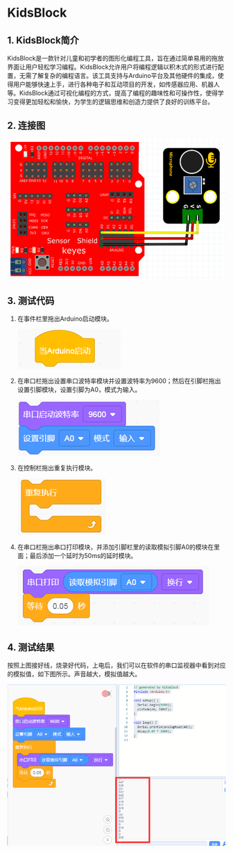 # KidsBlock


## 1. KidsBlock简介  

KidsBlock是一款针对儿童和初学者的图形化编程工具，旨在通过简单易用的拖放界面让用户轻松学习编程。KidsBlock允许用户将编程逻辑以积木式的形式进行配置，无需了解复杂的编程语言。该工具支持与Arduino平台及其他硬件的集成，使得用户能够快速上手，进行各种电子和互动项目的开发，如传感器应用、机器人等。KidsBlock通过可视化编程的方式，提高了编程的趣味性和可操作性，使得学习变得更加轻松和愉快，为学生的逻辑思维和创造力提供了良好的训练平台。  

## 2. 连接图  

![](media/cc1fb1fdda6c45eff8d3fda735b6bafa.png)  

## 3. 测试代码  

1. 在事件栏里拖出Arduino启动模块。  

   ![](media/439e37825154cbd8d71b7c99fb306744.png)  

2. 在串口栏拖出设置串口波特率模块并设置波特率为9600；然后在引脚栏拖出设置引脚模块，设置引脚为A0，模式为输入。  

   ![](media/2702b47770fa33e332d9adffc8f3005e.png)  

3. 在控制栏拖出重复执行模块。  

   ![](media/c36a0a045c4acc6d7302881cb8be7109.png)  

4. 在串口栏拖出串口打印模块，并添加引脚栏里的读取模拟引脚A0的模块在里面；最后添加一个延时为50ms的延时模块。  

   ![](media/91ea74cfef6613136babf34888c01612.png)  

## 4. 测试结果  

按照上图接好线，烧录好代码，上电后，我们可以在软件的串口监视器中看到对应的模拟值，如下图所示。声音越大，模拟值越大。  

![](media/237158a274a4e4b0491bf9a8eb847837.png)



